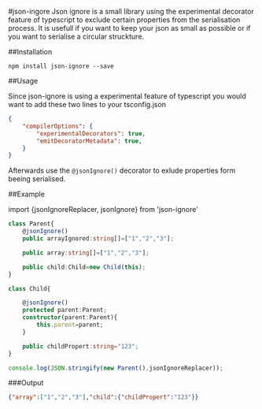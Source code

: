 #json-ingore
Json ignore is a small library using the experimental decorator feature of typescript to exclude certain properties from the serialisation process. It is usefull if you want to keep your json as small as possible or if you want to serialise a circular struckture.

##Installation

```
npm install json-ignore --save
```

##Usage

Since json-ignore is using a experimental feature of typescript you would want to add these two lines to your tsconfig.json

```json
{
	"compilerOptions": {
        "experimentalDecorators": true,
        "emitDecoratorMetadata": true,
    }
}
```

Afterwards use the ```@jsonIgnore()``` decorator to exlude properties form beeing serialised.

##Example

import {jsonIgnoreReplacer, jsonIgnore} from 'json-ignore'

```typescript
class Parent{
    @jsonIgnore()
    public arrayIgnored:string[]=["1","2","3"];

    public array:string[]=["1","2","3"];

    public child:Child=new Child(this);
}

class Child{

    @jsonIgnore()
    protected parent:Parent;
    constructor(parent:Parent){
        this.parent=parent;
    }

    public childPropert:string="123";
}

console.log(JSON.stringify(new Parent(),jsonIgnoreReplacer));
```

###Output
```json
{"array":["1","2","3"],"child":{"childPropert":"123"}}
```